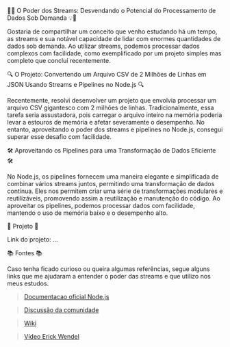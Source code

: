 🚀💡 O Poder dos Streams: Desvendando o Potencial do Processamento de Dados Sob Demanda 💡🚀

Gostaria de compartilhar um conceito que venho estudando há um tempo, as streams e sua notável capacidade de lidar com enormes quantidades de dados sob demanda. Ao utilizar streams, podemos processar dados complexos com facilidade, como exemplificado por um projeto simples mas completo que concluí recentemente.

🔍 O Projeto: Convertendo um Arquivo CSV de 2 Milhões de Linhas em JSON Usando Streams e Pipelines no Node.js 🔍

Recentemente, resolvi desenvolver um projeto que envolvia processar um arquivo CSV gigantesco com 2 milhões de linhas. Tradicionalmente, essa tarefa seria assustadora, pois carregar o arquivo inteiro na memória poderia levar a estouros de memória e afetar severamente o desempenho. No entanto, aproveitando o poder dos streams e pipelines no Node.js, consegui superar esse desafio com facilidade.

🛠️ Aproveitando os Pipelines para uma Transformação de Dados Eficiente 🛠️

No Node.js, os pipelines fornecem uma maneira elegante e simplificada de combinar vários streams juntos, permitindo uma transformação de dados contínua. Eles nos permitem criar uma série de transformações modulares e reutilizáveis, promovendo assim a reutilização e manutenção do código. Ao aproveitar os pipelines, podemos processar dados com facilidade, mantendo o uso de memória baixo e o desempenho alto.

🚧 Projeto 🚧

Link do projeto: ...

📚 Fontes 📚

Caso tenha ficado curioso ou queira algumas referências, segue alguns links que me ajudaram a entender o poder das streams e que utilizo nos meus estudos.

> [Documentacao oficial Node.js](https://nodejs.org/api/stream.html)

> [Discussão da comunidade](https://pt.stackoverflow.com/questions/49831/como-realmente-entender-streams)

> [Wiki](https://pt.wikipedia.org/wiki/Stream_(computa%C3%A7%C3%A3o)#:~:text=Em%20ci%C3%AAncia%20da%20computa%C3%A7%C3%A3o%2C%20stream,vez%20de%20em%20grandes%20lotes.)

> [Vídeo Erick Wendel](https://www.youtube.com/watch?v=pB5-QzabL2I)